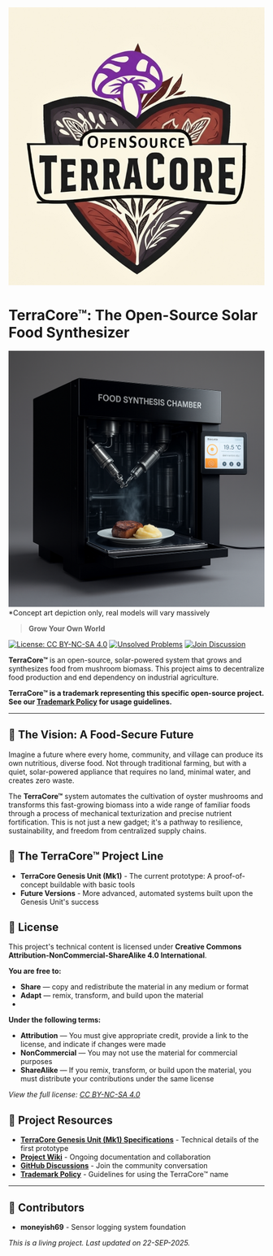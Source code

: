![Screenshot of Chrome](Images/Screenshot_20250923_233102_Chrome.jpg)
# TerraCore™: The Open-Source Solar Food Synthesizer


![TerraCore Concept](Images/b24d1372-c146-4539-9529-18976ea36e0a_0.png)
*Concept art depiction only, real models will vary massively

> **Grow Your Own World**

[![License: CC BY-NC-SA 4.0](https://img.shields.io/badge/License-CC_BY--NC--SA_4.0-lightgrey.svg)](https://creativecommons.org/licenses/by-nc-sa/4.0/)
[![Unsolved Problems](https://img.shields.io/badge/Unsolved_Problems-3_open-red.svg)](https://github.com/JDM95aus/OpenSource-TerraCore/issues)
[![Join Discussion](https://img.shields.io/badge/Join_Discussion-Vision_2-blue.svg)](https://github.com/JDM95aus/OpenSource-TerraCore/discussions/2)

**TerraCore™** is an open-source, solar-powered system that grows and synthesizes food from mushroom biomass. This project aims to decentralize food production and end dependency on industrial agriculture.

**TerraCore™ is a trademark representing this specific open-source project. See our [Trademark Policy](TRADEMARK.md) for usage guidelines.**

---

## 🌱 The Vision: A Food-Secure Future

Imagine a future where every home, community, and village can produce its own nutritious, diverse food. Not through traditional farming, but with a quiet, solar-powered appliance that requires no land, minimal water, and creates zero waste.

The **TerraCore™** system automates the cultivation of oyster mushrooms and transforms this fast-growing biomass into a wide range of familiar foods through a process of mechanical texturization and precise nutrient fortification. This is not just a new gadget; it's a pathway to resilience, sustainability, and freedom from centralized supply chains.

## 🚀 The TerraCore™ Project Line

- **TerraCore Genesis Unit (Mk1)** - The current prototype: A proof-of-concept buildable with basic tools
- **Future Versions** - More advanced, automated systems built upon the Genesis Unit's success

## 📄 License

This project's technical content is licensed under **Creative Commons Attribution-NonCommercial-ShareAlike 4.0 International**.

**You are free to:**
- **Share** — copy and redistribute the material in any medium or format
- **Adapt** — remix, transform, and build upon the material
- 
**Under the following terms:**
- **Attribution** — You must give appropriate credit, provide a link to the license, and indicate if changes were made
- **NonCommercial** — You may not use the material for commercial purposes
- **ShareAlike** — If you remix, transform, or build upon the material, you must distribute your contributions under the same license

*View the full license: [CC BY-NC-SA 4.0](https://creativecommons.org/licenses/by-nc-sa/4.0/)*

## 🔗 Project Resources

- **[TerraCore Genesis Unit (Mk1) Specifications](Design.md)** - Technical details of the first prototype
- **[Project Wiki](https://github.com/JDM95aus/OpenSource-TerraCore/wiki)** - Ongoing documentation and collaboration
- **[GitHub Discussions](https://github.com/JDM95aus/OpenSource-TerraCore/discussions)** - Join the community conversation
- **[Trademark Policy](TRADEMARK.md)** - Guidelines for using the TerraCore™ name

---

## 🤝 Contributors
- **moneyish69** - Sensor logging system foundation

*This is a living project. Last updated on 22-SEP-2025.*
